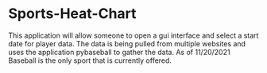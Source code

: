 # Sports-Heat-Chart
This application will allow someone to open a gui interface and select a start date for player data.
The data is being pulled from multiple websites and uses the application pybaseball to gather the data.
As of 11/20/2021 Baseball is the only sport that is currently offered.
